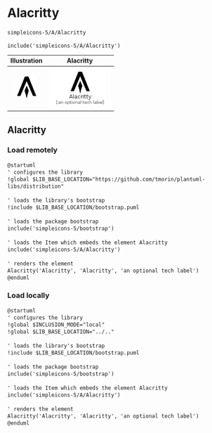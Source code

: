 # Alacritty


```text
simpleicons-5/A/Alacritty
```

```text
include('simpleicons-5/A/Alacritty')
```



| Illustration | Alacritty |
| :---: | :---: |
| ![illustration for Illustration](../../simpleicons-5/A/Alacritty.png) | ![illustration for Alacritty](../../simpleicons-5/A/Alacritty.Local.png) |




## Alacritty

### Load remotely
```plantuml
@startuml
' configures the library
!global $LIB_BASE_LOCATION="https://github.com/tmorin/plantuml-libs/distribution"

' loads the library's bootstrap
!include $LIB_BASE_LOCATION/bootstrap.puml

' loads the package bootstrap
include('simpleicons-5/bootstrap')

' loads the Item which embeds the element Alacritty
include('simpleicons-5/A/Alacritty')

' renders the element
Alacritty('Alacritty', 'Alacritty', 'an optional tech label')
@enduml
```

### Load locally
```plantuml
@startuml
' configures the library
!global $INCLUSION_MODE="local"
!global $LIB_BASE_LOCATION="../.."

' loads the library's bootstrap
!include $LIB_BASE_LOCATION/bootstrap.puml

' loads the package bootstrap
include('simpleicons-5/bootstrap')

' loads the Item which embeds the element Alacritty
include('simpleicons-5/A/Alacritty')

' renders the element
Alacritty('Alacritty', 'Alacritty', 'an optional tech label')
@enduml
```

